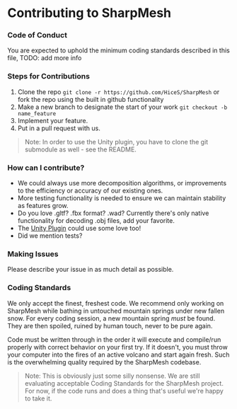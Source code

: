 # Contributing to SharpMesh

### Code of Conduct

You are expected to uphold the minimum coding standards described in this file, TODO: add more info

### Steps for Contributions

1. Clone the repo `git clone -r https://github.com/HiceS/SharpMesh` or fork the repo using the built in github functionality
2. Make a new branch to designate the start of your work `git checkout -b name_feature`
3. Implement your feature.
4. Put in a pull request with us.

> Note:
> In order to use the Unity plugin, you have to clone the git submodule as well - see the README.

### How can I contribute?

* We could always use more decomposition algorithms, or improvements to the efficiency or accuracy of our existing ones.
* More testing functionality is needed to ensure we can maintain stability as features grow.
* Do you love .gltf? .fbx format? .wad? Currently there's only native functionality for decoding .obj files, add your favorite.
* The [Unity Plugin](https://github.com/Tattomoosa/SharpMeshUnityPlugin) could use some love too!
* Did we mention tests? 

### Making Issues

Please describe your issue in as much detail as possible.

### Coding Standards

We only accept the finest, freshest code. We recommend only working on SharpMesh while bathing in untouched mountain springs under new fallen snow.
For every coding session, a new mountain spring *must* be found. They are then spoiled, ruined by human touch, never to be pure again.

Code must be written through in the order it will execute and compile/run properly with correct behavior on your first try.
If it doesn't, you must throw your computer into the fires of an active volcano and start again fresh.
Such is the overwhelming quality required by the SharpMesh codebase.

> Note:
> This is obviously just some silly nonsense. We are still evaluating acceptable Coding Standards for the SharpMesh project.
> For now, if the code runs and does a thing that's useful we're happy to take it.
